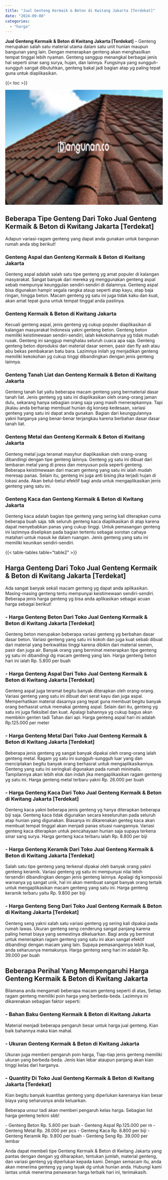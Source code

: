 ```yaml
---
title: "Jual Genteng Kermaik & Beton di Kwitang Jakarta [Terdekat]"
date: "2024-09-08"
categories: 
  - "harga"
---
```


**Jual Genteng Kermaik & Beton di Kwitang Jakarta \[Terdekat\]** – Genteng merupakan salah satu material utama dalam satu unit hunian maupun bangunan yang lain. Dengan menerapkan genteng akan menghasilkan tempat tinggal lebih nyaman. Genteng sanggup menangkal berbagai jenis hal seperti sinar sang surya, hujan, dan lainnya. Fungsinya yang sungguh-sungguh sangat dibutuhkan, genteng bakal jadi bagian atap yg paling tepat guna untuk diaplikasikan.

{{< toc >}}

![Jual Genteng Kermaik & Beton di Kwitang Jakarta [Terdekat]](/images/genteng-minimalis-murah11.png)

## Beberapa Tipe Genteng Dari Toko Jual Genteng Kermaik & Beton di Kwitang Jakarta \[Terdekat\]

Adapun variasi-ragam genteng yang dapat anda gunakan untuk bangunan rumah anda sbg berikut!

### Genteng Aspal dan Genteng Kermaik & Beton di Kwitang Jakarta

Genteng aspal adalah salah satu tipe genteng yg amat populer di kalangan masyarakat. Sangat banyak dari mereka yg menggunakan genteng aspal sebab mempunyai keunggulan sendiri-sendiri di dalamnya. Genteng aspal bisa digunakan hampir segala rangka ataup seperti atap kayu, atap baja ringan, hingga beton. Macam genteng yg satu ini juga tidak kaku dan kuat, akan amat tepat guna untuk tempat tinggal anda pastinya.

### Genteng Kermaik & Beton di Kwitang Jakarta

Kecuali genteng aspal, jenis genteng yg cukup populer diaplikasikan di kalangan masyarakat Indonesia yakni genteng beton. Genteng beton memiliki keistimewaan sendiri-sendiri, ialah kekokohannya yg tidak mudah rusak. Genteng ini sanggup menghalau seluruh cuaca apa saja. Genteng genteng beton diproduksi dari material dasar semen, pasir dan fly ash atau abu bekas pembakaran batu bara. Lazimnya inilah yg menjadikan genteng memiliki kekokohan yg cukup tinggi dibandingkan dengan jenis genteng lainnya.

### Genteng Tanah Liat dan Genteng Kermaik & Beton di Kwitang Jakarta

Genteng tanah liat yaitu beberapa macam genteng yang bermaterial dasar tanah liat. Jenis genteng yg satu ini diaplikasikan oleh orang-orang jaman dulu, sekarang hanya sebagian orang saja yang masih menerapkannya. Tapi jikalau anda berharap membuat hunian dg konsep kedesaan, variasi genteng yang satu ini dapat anda gunakan. Bagian dari keunggulannya yakni harganya yang benar-benar terjangkau karena berbahan dasar dasar tanah liat.

### Genteng Metal dan Genteng Kermaik & Beton di Kwitang Jakarta

Genteng metal juga teramat masyhur diaplikasikan oleh orang-orang dibandingi dengan tipe genteng lainnya. Genteng yg satu ini dibuat dari lembaran metal yang di press dan menyusun pola seperti genteng. Beberapa keistimewaan dari macam genteng yang satu ini ialah mudah meresap panas. Selain itu, genteng ini juga anti bising jika terjadi hujan di lokasi anda. Akan betul-betul efektif bagi anda untuk mengaplikasikan jenis genteng yang satu ini.

### Genteng Kaca dan Genteng Kermaik & Beton di Kwitang Jakarta

Genteng kaca adalah bagian tipe genteng yang sering kali diterapkan cuma beberapa buah saja. tdk seluruh genteng kaca diaplikasikan di atap karena dapat menyebabkan panas yang cukup tinggi. Untuk pemasangan genteng ini lazimnya diselipkan pada bagian tertentu sebagai sorotan cahaya matahari untuk masuk ke dalam ruangan. Jenis genteng yang satu ini memiliki keunikan sendiri-sendiri.

{{< table-tables table="table2" >}}

## Harga Genteng Dari Toko Jual Genteng Kermaik & Beton di Kwitang Jakarta \[Terdekat\]

Ada sangat banyak sekali macam genteng yg dapat anda aplikasikan. Masing-masing genteng tentu mempunyai keistimewaan sendiri-sendiri. Beberapa jenis harga genteng yg bisa anda aplikasikan sebagai acuan harga sebagai berikut!

### \- Harga Genteng Beton Dari Toko Jual Genteng Kermaik & Beton di Kwitang Jakarta \[Terdekat\]

Genteng beton merupakan beberapa variasi genteng yg berbahan dasar dasar beton. Variasi genteng yang satu ini kokoh dan juga kuat sebab dibuat dari material yang berkwalitas tinggi karena dibikin dari material semen, pasir dan juga air. Banyak orang yang berminat menerapkan tipe genteng yg satu ini dibandingi dg macam genteng yang lain. Harga genteng beton hari ini ialah Rp. 5.800 per buah

### \- Harga Genteng Aspal Dari Toko Jual Genteng Kermaik & Beton di Kwitang Jakarta \[Terdekat\]

Genteng aspal juga teramat begitu banyak diterapkan oleh orang-orang. Variasi genteng yang satu ini dibuat dari serat kayu dan juga aspal. Memperhatikan material dasarnya yang tepat guna membuat begitu banyak orang berhasrat untuk memakai genteng aspal. Selain dari itu, genteng yg satu ini juga fleksibel dan kuat. Apalagi bahannya yg cukup bagus akan membikin genten tadi Tahan dari api. Harga genteng aspal hari ini adalah Rp.125.000 per meter

### \- Harga Genteng Metal Dari Toko Jual Genteng Kermaik & Beton di Kwitang Jakarta \[Terdekat\]

Beberapa jenis genteng yg sangat banyak dipakai oleh orang-orang ialah genteng metal. Ragam yg satu ini sungguh-sungguh luar yang dan menciptakan begitu banyak orang berhasrat untuk mengaplikasikannya. Genteng yang satu ini seringkali digunakan pada rumah minimalis. Tampilannya akan lebih elok dan indah jika mengaplikasikan ragam genteng yg satu ini. Harga genteng metal terbaru yakni Rp. 26.000 per buah

### \- Harga Genteng Kaca Dari Toko Jual Genteng Kermaik & Beton di Kwitang Jakarta \[Terdekat\]

Genteng kaca yakni beberapa jenis genteng yg hanya diterapkan beberapa biji saja. Genteng kaca tidak digunakan secara keseluruhan pada seluruh atap hunian yang digunakan. Biasanya ini dikarenakan genteg kaca akan membuat tempat tinggal akan menjadi panas situasi ruangannya. Variasi genteng kaca diterapkan untuk pencahayaan hunian saja supaya terkena sinar sang surya. Harga genteng kaca terbaru ialah Rp. 8.800 per biji

### \- Harga Genteng Keramik Dari Toko Jual Genteng Kermaik & Beton di Kwitang Jakarta \[Terdekat\]

Salah satu tipe genteng yang terkenal dipakai oleh banyak orang yakni genteng keramik. Variasi genteng yg satu ini mempunyai nilai lebih tersendiri dibandingkan dengan jenis genteng lainnya. Apalagi dg komposisi warnanya yg sangat unik, hal ini akan membuat sangat banyak orang tertaik untuk mengaplikasikan macam genteng yang satu ini. Harga genteng keramik terbaru yaitu Rp. 9.800 per biji

### \- Harga Genteng Seng Dari Toko Jual Genteng Kermaik & Beton di Kwitang Jakarta \[Terdekat\]

Genteng seng yakni salah satu variasi genteng yg sering kali dipakai pada rumah lawas. Ukuran genteng seng cenderung sangat panjang karena paling hemat biaya yang semestinya dikeluarkan. Bagi anda yg berminat untuk menerapkan ragam genteng yang satu ini akan sangat efektif dibandingi dengan macam yang lain. Supaya pemasangannya lebih kuat, anda seharusnya memakunya. Harga genteng seng hari ini adalah Rp. 39.000 per buah

## Beberapa Perihal Yang Mempengaruhi Harga Genteng Kermaik & Beton di Kwitang Jakarta

Bilamana anda mengamati beberapa macam genteng seperti di atas, Setiap ragam genteng memiliki poin harga yang berbeda-beda. Lazimnya ini dikarenakan sebagian faktor seperti:

### \- Bahan Baku Genteng Kermaik & Beton di Kwitang Jakarta

Material menjadi beberapa pengaruh besar untuk harga jual genteng. Kian baik bahannya maka kian mahal.

### \- Ukuran Genteng Kermaik & Beton di Kwitang Jakarta

Ukuran juga memberi pengaruh poin harga, Tiap-tiap jenis genteng memiliki ukuran yang berbeda-beda. Jenis kian lebar ataupun panjang akan kian tinggi kelas dari harganya.

### \- Quantity Di Toko Jual Genteng Kermaik & Beton di Kwitang Jakarta \[Terdekat\]

Kian begitu banyak kuantitas genteng yang diperlukan karenanya kian besar biaya yang seharusnya anda keluarkan.

Beberapa unsur tadi akan memberi pengaruh kelas harga. Sebagian list harga genteng terkini sbb!

\- Genteng Beton Rp. 5.800 per buah - Genteng Aspal Rp.125.000 per m - Genteng Metal Rp. 26.000 per pcs - Genteng Kaca Rp. 8.800 per biji - Genteng Keramik Rp. 9.800 per buah - Genteng Seng Rp. 39.000 per lembar

Anda dapat membeli tipe Genteng Kermaik & Beton di Kwitang Jakarta yang pantas dengan dengan yg diharapkan, tentukan jumlah, material genteng, dan variasi genteng yg diperlukan kepada kami. Dengan semacam itu, anda akan menerima genteng yg yang layak dg untuk hunian anda. Hubungi kami lantas untuk menerima penawaran harga terbaik hari ini, terimakasih.
